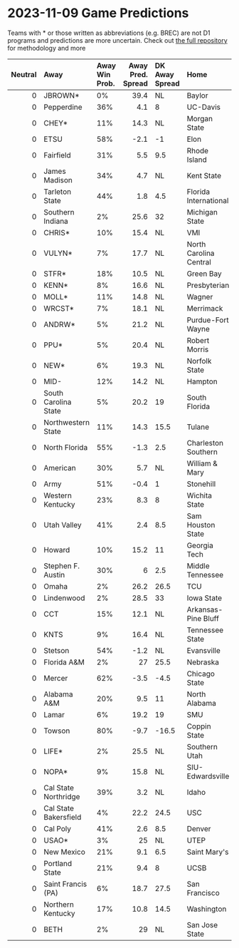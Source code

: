 # 2023-11-09 Game Predictions
Teams with * or those written as abbreviations (e.g. BREC) are not D1 programs and predictions are more uncertain. Check out [the full repository](https://github.com/grdavis/college-basketball-elo) for methodology and more

|   Neutral | Away                  | Away Win Prob.   |   Away Pred. Spread | DK Away Spread   | Home                   | Home Win Prob.   |   Home Pred. Spread |
|----------:|:----------------------|:-----------------|--------------------:|:-----------------|:-----------------------|:-----------------|--------------------:|
|         0 | JBROWN*               | 0%               |                39.4 | NL               | Baylor                 | 100%             |               -39.4 |
|         0 | Pepperdine            | 36%              |                 4.1 | 8                | UC-Davis               | 64%              |                -4.1 |
|         0 | CHEY*                 | 11%              |                14.3 | NL               | Morgan State           | 89%              |               -14.3 |
|         0 | ETSU                  | 58%              |                -2.1 | -1               | Elon                   | 42%              |                 2.1 |
|         0 | Fairfield             | 31%              |                 5.5 | 9.5              | Rhode Island           | 69%              |                -5.5 |
|         0 | James Madison         | 34%              |                 4.7 | NL               | Kent State             | 66%              |                -4.7 |
|         0 | Tarleton State        | 44%              |                 1.8 | 4.5              | Florida International  | 56%              |                -1.8 |
|         0 | Southern Indiana      | 2%               |                25.6 | 32               | Michigan State         | 98%              |               -25.6 |
|         0 | CHRIS*                | 10%              |                15.4 | NL               | VMI                    | 90%              |               -15.4 |
|         0 | VULYN*                | 7%               |                17.7 | NL               | North Carolina Central | 93%              |               -17.7 |
|         0 | STFR*                 | 18%              |                10.5 | NL               | Green Bay              | 82%              |               -10.5 |
|         0 | KENN*                 | 8%               |                16.6 | NL               | Presbyterian           | 92%              |               -16.6 |
|         0 | MOLL*                 | 11%              |                14.8 | NL               | Wagner                 | 89%              |               -14.8 |
|         0 | WRCST*                | 7%               |                18.1 | NL               | Merrimack              | 93%              |               -18.1 |
|         0 | ANDRW*                | 5%               |                21.2 | NL               | Purdue-Fort Wayne      | 95%              |               -21.2 |
|         0 | PPU*                  | 5%               |                20.4 | NL               | Robert Morris          | 95%              |               -20.4 |
|         0 | NEW*                  | 6%               |                19.3 | NL               | Norfolk State          | 94%              |               -19.3 |
|         0 | MID-                  | 12%              |                14.2 | NL               | Hampton                | 88%              |               -14.2 |
|         0 | South Carolina State  | 5%               |                20.2 | 19               | South Florida          | 95%              |               -20.2 |
|         0 | Northwestern State    | 11%              |                14.3 | 15.5             | Tulane                 | 89%              |               -14.3 |
|         0 | North Florida         | 55%              |                -1.3 | 2.5              | Charleston Southern    | 45%              |                 1.3 |
|         0 | American              | 30%              |                 5.7 | NL               | William & Mary         | 70%              |                -5.7 |
|         0 | Army                  | 51%              |                -0.4 | 1                | Stonehill              | 49%              |                 0.4 |
|         0 | Western Kentucky      | 23%              |                 8.3 | 8                | Wichita State          | 77%              |                -8.3 |
|         0 | Utah Valley           | 41%              |                 2.4 | 8.5              | Sam Houston State      | 59%              |                -2.4 |
|         0 | Howard                | 10%              |                15.2 | 11               | Georgia Tech           | 90%              |               -15.2 |
|         0 | Stephen F. Austin     | 30%              |                 6   | 2.5              | Middle Tennessee       | 70%              |                -6   |
|         0 | Omaha                 | 2%               |                26.2 | 26.5             | TCU                    | 98%              |               -26.2 |
|         0 | Lindenwood            | 2%               |                28.5 | 33               | Iowa State             | 98%              |               -28.5 |
|         0 | CCT                   | 15%              |                12.1 | NL               | Arkansas-Pine Bluff    | 85%              |               -12.1 |
|         0 | KNTS                  | 9%               |                16.4 | NL               | Tennessee State        | 91%              |               -16.4 |
|         0 | Stetson               | 54%              |                -1.2 | NL               | Evansville             | 46%              |                 1.2 |
|         0 | Florida A&M           | 2%               |                27   | 25.5             | Nebraska               | 98%              |               -27   |
|         0 | Mercer                | 62%              |                -3.5 | -4.5             | Chicago State          | 38%              |                 3.5 |
|         0 | Alabama A&M           | 20%              |                 9.5 | 11               | North Alabama          | 80%              |                -9.5 |
|         0 | Lamar                 | 6%               |                19.2 | 19               | SMU                    | 94%              |               -19.2 |
|         0 | Towson                | 80%              |                -9.7 | -16.5            | Coppin State           | 20%              |                 9.7 |
|         0 | LIFE*                 | 2%               |                25.5 | NL               | Southern Utah          | 98%              |               -25.5 |
|         0 | NOPA*                 | 9%               |                15.8 | NL               | SIU-Edwardsville       | 91%              |               -15.8 |
|         0 | Cal State Northridge  | 39%              |                 3.2 | NL               | Idaho                  | 61%              |                -3.2 |
|         0 | Cal State Bakersfield | 4%               |                22.2 | 24.5             | USC                    | 96%              |               -22.2 |
|         0 | Cal Poly              | 41%              |                 2.6 | 8.5              | Denver                 | 59%              |                -2.6 |
|         0 | USAO*                 | 3%               |                25   | NL               | UTEP                   | 97%              |               -25   |
|         0 | New Mexico            | 21%              |                 9.1 | 6.5              | Saint Mary's           | 79%              |                -9.1 |
|         0 | Portland State        | 21%              |                 9.4 | 8                | UCSB                   | 79%              |                -9.4 |
|         0 | Saint Francis (PA)    | 6%               |                18.7 | 27.5             | San Francisco          | 94%              |               -18.7 |
|         0 | Northern Kentucky     | 17%              |                10.8 | 14.5             | Washington             | 83%              |               -10.8 |
|         0 | BETH                  | 2%               |                29   | NL               | San Jose State         | 98%              |               -29   |